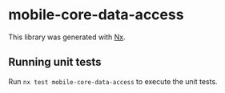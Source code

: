 # mobile-core-data-access

This library was generated with [Nx](https://nx.dev).

## Running unit tests

Run `nx test mobile-core-data-access` to execute the unit tests.
